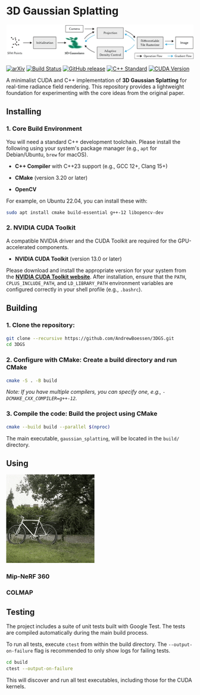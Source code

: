 # 3D Gaussian Splatting

![3D Gaussian Splatting](./assets/overview.jpg)

[![arXiv](https://img.shields.io/badge/arXiv-2308.04079-b31b1b.svg)](https://arxiv.org/abs/2308.04079)
[![Build Status](https://img.shields.io/github/actions/workflow/status/AndrewBoessen/3DGS/ci.yml?branch=main)](https://github.com/AndrewBoessen/3DGS/actions)
[![GitHub release](https://img.shields.io/github/v/release/AndrewBoessen/3DGS)](https://github.com/AndrewBoessen/3DGS/releases)
[![C++ Standard](https://img.shields.io/badge/C%2B%2B-23-blue.svg)](https://en.cppreference.com/w/cpp/23)
[![CUDA Version](https://img.shields.io/badge/CUDA-13.0-green.svg)](https://developer.nvidia.com/cuda-downloads)

A minimalist CUDA and C++ implementation of **3D Gaussian Splatting** for real-time radiance field rendering.
This repository provides a lightweight foundation for experimenting with the core ideas from the original paper.

## Installing

### 1. Core Build Environment

You will need a standard C++ development toolchain. Please install the following using your system's package manager (e.g., `apt` for Debian/Ubuntu, `brew` for macOS).

- **C++ Compiler** with C++23 support (e.g., GCC 12+, Clang 15+)

- **CMake** (version 3.20 or later)

- **OpenCV**

For example, on Ubuntu 22.04, you can install these with:

```bash
sudo apt install cmake build-essential g++-12 libopencv-dev
```

### 2. NVIDIA CUDA Toolkit

A compatible NVIDIA driver and the CUDA Toolkit are required for the GPU-accelerated components.

- **NVIDIA CUDA Toolkit** (version 13.0 or later)

Please download and install the appropriate version for your system from the [**NVIDIA CUDA Toolkit website**](https://developer.nvidia.com/cuda-downloads). After installation, ensure that the `PATH`, `CPLUS_INCLUDE_PATH`, and `LD_LIBRARY_PATH` environment variables are configured correctly in your shell profile (e.g., `.bashrc`).

## Building

### 1. **Clone the repository:**

```bash
git clone --recursive https://github.com/AndrewBoessen/3DGS.git
cd 3DGS
```

### 2. **Configure with CMake:** Create a build directory and run CMake

```bash
cmake -S . -B build
```

_Note: If you have multiple compilers, you can specify one, e.g., `-DCMAKE_CXX_COMPILER=g++-12`._

### 3. **Compile the code:** Build the project using CMake

```bash
cmake --build build --parallel $(nproc)
```

The main executable, `gaussian_splatting`, will be located in the `build/` directory.

## Using

![bicycle rendering](./assets/bicycle.gif)

### Mip-NeRF 360

### COLMAP

## Testing

The project includes a suite of unit tests built with Google Test. The tests are compiled automatically during the main build process.

To run all tests, execute `ctest` from within the build directory. The `--output-on-failure` flag is recommended to only show logs for failing tests.

```bash
cd build
ctest --output-on-failure
```

This will discover and run all test executables, including those for the CUDA kernels.
